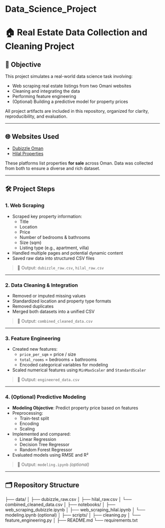 # Data_Science_Project
# 🏠 Real Estate Data Collection and Cleaning Project

## 📌 Objective

This project simulates a real-world data science task involving:

- Web scraping real estate listings from two Omani websites
- Cleaning and integrating the data
- Performing feature engineering
- (Optional) Building a predictive model for property prices

All project artifacts are included in this repository, organized for clarity, reproducibility, and evaluation.

---

## 🌐 Websites Used

- [Dubizzle Oman](https://www.dubizzle.com.om/en/properties/)
- [Hilal Properties](https://hilalprp.com.om/)

These platforms list properties **for sale** across Oman. Data was collected from both to ensure a diverse and rich dataset.

---

## 🛠️ Project Steps

### 1. Web Scraping

- Scraped key property information:
  - Title
  - Location
  - Price
  - Number of bedrooms & bathrooms
  - Size (sqm)
  - Listing type (e.g., apartment, villa)
- Handled multiple pages and potential dynamic content
- Saved raw data into structured CSV files

> 📁 Output: `dubizzle_raw.csv`, `hilal_raw.csv`

---

### 2. Data Cleaning & Integration

- Removed or imputed missing values
- Standardized location and property type formats
- Removed duplicates
- Merged both datasets into a unified CSV

> 📁 Output: `combined_cleaned_data.csv`

---

### 3. Feature Engineering

- Created new features:
  - `price_per_sqm` = price / size
  - `total_rooms` = bedrooms + bathrooms
  - Encoded categorical variables for modeling
- Scaled numerical features using `MinMaxScaler` and `StandardScaler`

> 📁 Output: `engineered_data.csv`

---

### 4. (Optional) Predictive Modeling

- **Modeling Objective**: Predict property price based on features
- Preprocessing:
  - Train-test split
  - Encoding
  - Scaling
- Implemented and compared:
  - Linear Regression
  - Decision Tree Regressor
  - Random Forest Regressor
- Evaluated models using RMSE and R²

> 📁 Output: `modeling.ipynb` *(optional)*

---

## 🗂️ Repository Structure

├── data/
│ ├── dubizzle_raw.csv
│ ├── hilal_raw.csv
│ └── combined_cleaned_data.csv
│
├── notebooks/
│ ├── web_scraping_dubizzle.ipynb
│ ├── web_scraping_hilal.ipynb
│ └── modeling.ipynb (optional)
│
├── scripts/
│ ├── cleaning.py
│ └── feature_engineering.py
│
├── README.md
└── requirements.txt
